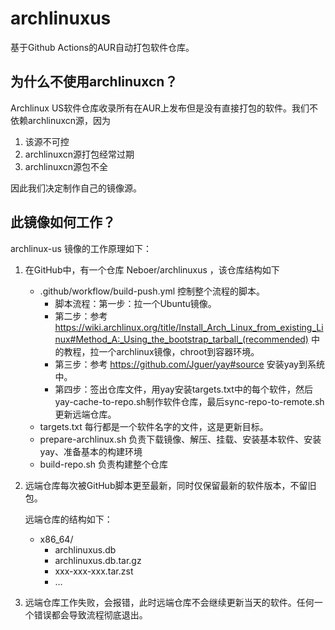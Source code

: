 # archlinuxus

基于Github Actions的AUR自动打包软件仓库。

## 为什么不使用archlinuxcn？

Archlinux US软件仓库收录所有在AUR上发布但是没有直接打包的软件。我们不依赖archlinuxcn源，因为


1. 该源不可控
2. archlinuxcn源打包经常过期
3. archlinuxcn源包不全

因此我们决定制作自己的镜像源。

## 此镜像如何工作？

archlinux-us 镜像的工作原理如下：


1. 在GitHub中，有一个仓库 Neboer/archlinuxus ，该仓库结构如下
   * .github/workflow/build-push.yml 控制整个流程的脚本。
     * 脚本流程：第一步：拉一个Ubuntu镜像。
     * 第二步：参考<https://wiki.archlinux.org/title/Install_Arch_Linux_from_existing_Linux#Method_A:_Using_the_bootstrap_tarball_(recommended)> 中的教程，拉一个archlinux镜像，chroot到容器环境。
     * 第三步：参考 https://github.com/Jguer/yay#source 安装yay到系统中。
     * 第四步：签出仓库文件，用yay安装targets.txt中的每个软件，然后yay-cache-to-repo.sh制作软件仓库，最后sync-repo-to-remote.sh更新远端仓库。
   * targets.txt 每行都是一个软件名字的文件，这是更新目标。
   * prepare-archlinux.sh 负责下载镜像、解压、挂载、安装基本软件、安装yay、准备基本的构建环境
   * build-repo.sh 负责构建整个仓库
2. 远端仓库每次被GitHub脚本更至最新，同时仅保留最新的软件版本，不留旧包。

   远端仓库的结构如下：
   * x86_64/
     * archlinuxus.db
     * archlinuxus.db.tar.gz
     * xxx-xxx-xxx.tar.zst
     * …
3. 远端仓库工作失败，会报错，此时远端仓库不会继续更新当天的软件。任何一个错误都会导致流程彻底退出。
